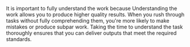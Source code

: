 It is important to fully understand the work because Understanding the work allows you to produce higher quality results. When you rush through tasks without fully comprehending them, you're more likely to make mistakes or produce subpar work. Taking the time to understand the task thoroughly ensures that you can deliver outputs that meet the required standards.
